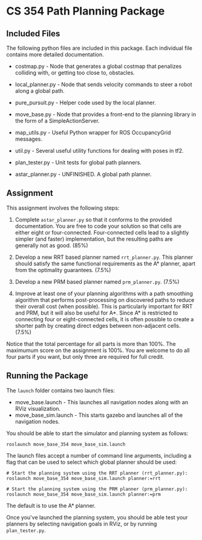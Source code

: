 # CS 354 Path Planning Package

## Included Files

The following python files are included in this package.  Each individual file contains more detailed documentation. 

* costmap.py - Node that generates a global costmap that penalizes
  colliding with, or getting too close to, obstacles.
* local_planner.py - Node that sends velocity commands to steer a
  robot along a global path.
* pure_pursuit.py - Helper code used by the local planner.
* move_base.py - Node that provides a front-end to the planning
  library in the form of a SimpleActionServer.
* map_utils.py - Useful Python wrapper for ROS OccupancyGrid messages.
* util.py - Several useful utility functions for dealing with poses in tf2.
* plan_tester.py - Unit tests for global path planners.

* astar_planner.py - UNFINISHED. A global path planner. 

## Assignment

This assignment involves the following steps:

1. Complete `astar_planner.py` so that it conforms to the provided
   documentation. You are free to code your solution so that cells are
   either eight or four-connected.  Four-connected cells lead to a
   slightly simpler (and faster) implementation, but the resulting
   paths are generally not as good. (85%)
   
2. Develop a new RRT based planner named `rrt_planner.py`.  This
   planner should satisfy the same functional requirements as the A*
   planner, apart from the optimality guarantees. (7.5%)
   
3. Develop a new PRM based planner named `prm_planner.py`. (7.5%)

4. Improve at least one of your planning algorithms with a path
   smoothing algorithm that performs post-processing on discovered
   paths to reduce their overall cost (when possible).  This is
   particularly important for RRT and PRM, but it will also be useful
   for A*.  Since A* is restricted to connecting four or
   eight-connected cells, it is often possible to create a shorter
   path by creating direct edges between non-adjacent cells. (7.5%)


Notice that the total percentage for all parts is more than 100%.  The
maximumum score on the assignment is 100%.  You are welcome to do all
four parts if you want, but only three are required for full credit.

## Running the Package

The `launch` folder contains two launch files:

* move_base.launch - This launches all navigation nodes along with an
  RViz visualization.
* move_base_sim.launch - This starts gazebo and launches all of the
  navigation nodes.

You should be able to start the simulator and planning system as
follows:

`roslaunch move_base_354 move_base_sim.launch`

The launch files accept a number of command line arguments, including
a flag that can be used to select which global planner should be used:

```
# Start the planning system using the RRT planner (rrt_planner.py):
roslaunch move_base_354 move_base_sim.launch planner:=rrt
```

```
# Start the planning system using the PRM planner (prm_planner.py):
roslaunch move_base_354 move_base_sim.launch planner:=prm
```

The default is to use the A* planner. 

Once you've launched the planning system, you should be able test your
planners by selecting navigation goals in RViz, or by running
`plan_tester.py`.
